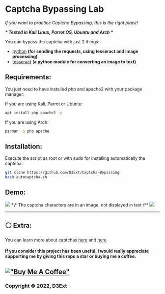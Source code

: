 # Captcha Bypassing Lab

*If you want to practice Captcha Bypassing, this is the right place!*

***\* Tested in Kali Linux, Parrot OS, Ubuntu and Arch \****

You can bypass the captcha with just 2 things:

- [python](https://www.python.org/) **(for sending the requests, using tesseract and image processing)**
- [tesseract](https://github.com/tesseract-ocr/tesseract) **(a python module for converting an image to text)**

## Requirements:
You just need to have installed php and apache2 with your package manager:

If you are using Kali, Parrot or Ubuntu:

```sh
apt install php apache2 -y
```

If you are using Arch:

```sh
pacman -S php apache
```

## Installation:

Execute the script as root or with sudo for installing automatically the captcha:

```sh
git clone https://github.com/D3Ext/Captcha-Bypassing
bash autocaptcha.sh
```

## Demo:

<img src="https://raw.githubusercontent.com/D3Ext/Captcha-Bypassing-Lab/main/images/demo.png">
*\* The captcha characters are in an image, not displayed in text \**
<img src="https://raw.githubusercontent.com/D3Ext/Captcha-Bypassing-Lab/main/images/captcha.png">

-----------------------------------------------------------------------------------

## ⚪ Extra:

You can learn more about captchas [here](https://www.anura.io/blog/captcha-and-recaptcha-how-fraudsters-bypass-it) and [here](https://book.hacktricks.xyz/pentesting-web/captcha-bypass)

#### **If you consider this project has been useful, I would really appreciate supporting me by giving this repo a star or buying me a coffee.**

## [!["Buy Me A Coffee"](https://www.buymeacoffee.com/assets/img/custom_images/orange_img.png)](https://www.buymeacoffee.com/d3ext)

### Copyright © 2022, D3Ext

